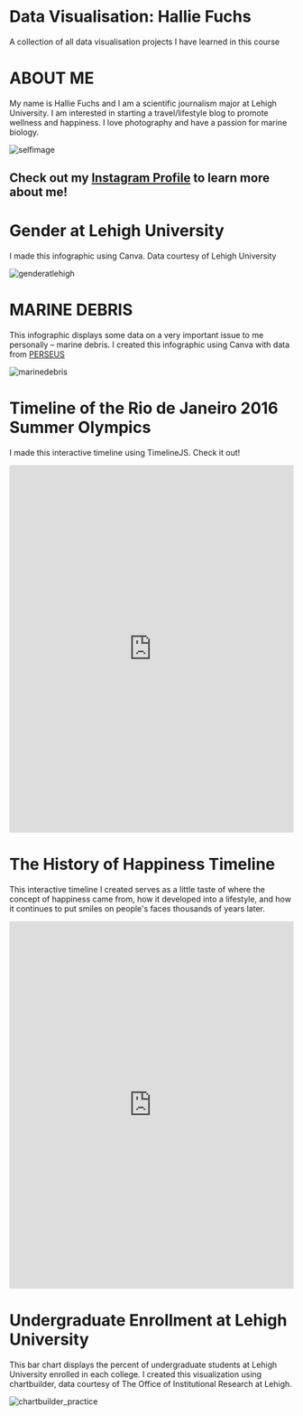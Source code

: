 # Data Visualisation: Hallie Fuchs 
A collection of all data visualisation projects I have learned in this course 

# ABOUT ME

My name is Hallie Fuchs and I am a scientific journalism major at Lehigh University. I am interested in starting a travel/lifestyle blog to promote wellness and happiness. I love photography and have a passion for marine biology. 

![selfimage](https://github.com/halliefuchs/halliefuchs.github.io/blob/master/11011011_1415807158741528_5158154184048819413_n.jpg?raw=true)

## Check out my [Instagram Profile](https://www.instagram.com/halliefuchs/) to learn more about me!



# Gender at Lehigh University 

I made this infographic using Canva. Data courtesy of Lehigh University 

![genderatlehigh](https://github.com/halliefuchs/halliefuchs.github.io/blob/master/Gender%20at%20Lehigh.jpg?raw=true)



# MARINE DEBRIS

This infographic displays some data on a very important issue to me personally – marine debris. I created this infographic using Canva with data from [PERSEUS](PERSEUS-NET.EU)

![marinedebris](https://github.com/halliefuchs/halliefuchs.github.io/blob/master/MARINE%20DEBRIS_final.jpg?raw=true)



# Timeline of the Rio de Janeiro 2016 Summer Olympics

I made this interactive timeline using TimelineJS. Check it out!  

<iframe src='https://cdn.knightlab.com/libs/timeline3/latest/embed/index.html?source=1IizSDDcwewwkevgGMR62IyfDJlMbovnPv6NqS87qAoI&font=Default&lang=en&initial_zoom=2&height=650' width='100%' height='650' webkitallowfullscreen mozallowfullscreen allowfullscreen frameborder='0'></iframe>


# The History of Happiness Timeline

This interactive timeline I created serves as a little taste of where the concept of happiness came from, how it developed into a lifestyle, and how it continues to put smiles on people's faces thousands of years later. 

<iframe src='https://cdn.knightlab.com/libs/timeline3/latest/embed/index.html?source=1uinYWxw6Xu-bRTr6M_JAms6T8UqJ1zD8w2k2LxWAKCA&font=Default&lang=en&initial_zoom=2&height=650' width='100%' height='650' webkitallowfullscreen mozallowfullscreen allowfullscreen frameborder='0'></iframe>


# Undergraduate Enrollment at Lehigh University 

This bar chart displays the percent of undergraduate students at Lehigh University enrolled in each college. I created this visualization using chartbuilder, data courtesy of The Office of Institutional Research at Lehigh. 

![chartbuilder_practice](https://github.com/halliefuchs/halliefuchs.github.io/blob/master/Undergraduate_Enrollment_at_Lehigh_University_Percent_Undergraduate_Enrollment__chartbuilder-2.png?raw=true)

